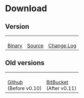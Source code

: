 # Download

## Version <VERSION>

<table class="download-table">
    <tr>
        <td><a href="https://bitbucket.org/kobo/groovyserv-mirror/downloads/groovyserv-<VERSION>-bin.zip"><i class="fa fa-gears fa-4x"></i><br>Binary</a></td>
        <td><a href="https://bitbucket.org/kobo/groovyserv-mirror/downloads/groovyserv-<VERSION>-src.zip"><i class="fa fa-code fa-4x"></i><br>Source</a></td>
        <td><a href="./changelog.html"><i class="fa fa-file-text fa-4x"></i><br>Change Log</a></td>
    </tr>
</table>


## Old versions

<table class="download-table">
    <tr>
        <td><a href="http://github.com/kobo/groovyserv/downloads"><i class="fa fa-github fa-4x"></i><br>Github</a><br>(Before v0.10)</td>
        <td><a href="https://bitbucket.org/kobo/groovyserv-mirror/downloads#download-205066"><i class="fa fa-bitbucket fa-4x"></i><br>BitBucket</a><br>(After v0.11)</td>
    </tr>
</table>
